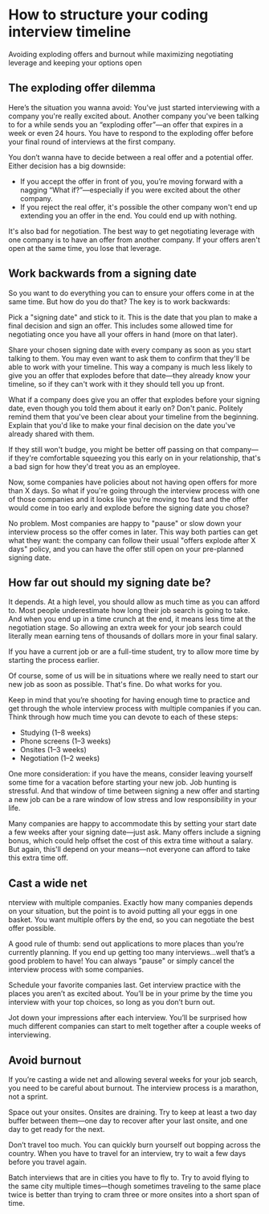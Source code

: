 <h1>How to structure your coding interview timeline</h1>

Avoiding exploding offers and burnout while maximizing negotiating leverage and keeping your options open

<h2>The exploding offer dilemma</h2>
Here’s the situation you wanna avoid: You’ve just started interviewing with a company you're really excited about. 
Another company you've been talking to for a while sends you an “exploding offer”—an offer that expires 
in a week or even 24 hours. You have to respond to the exploding offer before your final round 
of interviews at the first company.

You don’t wanna have to decide between a real offer and a potential offer. Either decision has a big downside:
* If you accept the offer in front of you, you’re moving forward with a nagging 
“What if?”—especially if you were excited about the other company.
* If you reject the real offer, it's possible the other company won't end up extending you an offer in the end. 
You could end up with nothing.

It's also bad for negotiation. The best way to get negotiating leverage with one company is to have an offer 
from another company. If your offers aren't open at the same time, you lose that leverage.

<h2>Work backwards from a signing date</h2>
So you want to do everything you can to ensure your offers come in at the same time. But how do you do that? 
The key is to work backwards:

Pick a "signing date" and stick to it. This is the date that you plan to make a final decision and sign an offer. 
This includes some allowed time for negotiating once you have all your offers in hand (more on that later).

Share your chosen signing date with every company as soon as you start talking to them. You may even want to ask them 
to confirm that they'll be able to work with your timeline. This way a company is much less likely to give you an offer 
that explodes before that date—they already know your timeline, so if they can't work with it they should tell you up front.

What if a company does give you an offer that explodes before your signing date, even though you told them about it early on? 
Don't panic. Politely remind them that you've been clear about your timeline from the beginning. 
Explain that you'd like to make your final decision on the date you've already shared with them.

If they still won't budge, you might be better off passing on that company—if they're comfortable 
squeezing you this early on in your relationship, that's a bad sign for how they'd treat you as an employee.

Now, some companies have policies about not having open offers for more than X days. So what 
if you're going through the interview process with one of those companies and it looks like you're moving too fast 
and the offer would come in too early and explode before the signing date you chose?

No problem. Most companies are happy to "pause" or slow down your interview process so the offer comes in later. 
This way both parties can get what they want: the company can follow their usual "offers explode after X days" policy, 
and you can have the offer still open on your pre-planned signing date.

<h2>How far out should my signing date be?</h2>
It depends. At a high level, you should allow as much time as you can afford to. 
Most people underestimate how long their job search is going to take. And when you end up in a time crunch at the end, 
it means less time at the negotiation stage. So allowing an extra week for your job search could literally mean earning tens 
of thousands of dollars more in your final salary.

If you have a current job or are a full-time student, try to allow more time by starting the process earlier.

Of course, some of us will be in situations where we really need to start our new job as soon as possible. 
That's fine. Do what works for you.

Keep in mind that you’re shooting for having enough time to practice and get through the whole interview process with multiple companies if you can. 
Think through how much time you can devote to each of these steps:
* Studying (1–8 weeks)
* Phone screens (1–3 weeks)
* Onsites (1–3 weeks)
* Negotiation (1–2 weeks)

One more consideration: if you have the means, consider leaving yourself some time for a vacation before starting your new job. 
Job hunting is stressful. And that window of time between signing a new offer and starting a new job 
can be a rare window of low stress and low responsibility in your life.

Many companies are happy to accommodate this by setting your start date a few weeks after your signing date—just ask. 
Many offers include a signing bonus, which could help offset the cost of this extra time without a salary. 
But again, this'll depend on your means—not everyone can afford to take this extra time off.


<h2>Cast a wide net</h2>
nterview with multiple companies. Exactly how many companies depends on your situation, 
but the point is to avoid putting all your eggs in one basket. You want multiple offers by the end, 
so you can negotiate the best offer possible.

A good rule of thumb: send out applications to more places than you’re currently planning. 
If you end up getting too many interviews…well that’s a good problem to have! 
You can always "pause" or simply cancel the interview process with some companies.

Schedule your favorite companies last. Get interview practice with the places you aren’t as excited about. 
You’ll be in your prime by the time you interview with your top choices, so long as you don’t burn out.

Jot down your impressions after each interview. You’ll be surprised how much different companies can start 
to melt together after a couple weeks of interviewing.

<h2>Avoid burnout</h2>
If you’re casting a wide net and allowing several weeks for your job search, you need to be careful about burnout. 
The interview process is a marathon, not a sprint.

Space out your onsites. Onsites are draining. Try to keep at least a two day buffer between them—one day to recover after your last onsite, 
and one day to get ready for the next.

Don’t travel too much. You can quickly burn yourself out bopping across the country. When you have to travel for an interview, 
try to wait a few days before you travel again.

Batch interviews that are in cities you have to fly to. Try to avoid flying to the same city multiple times—though 
sometimes traveling to the same place twice is better than trying to cram three or more onsites into a short span of time.
